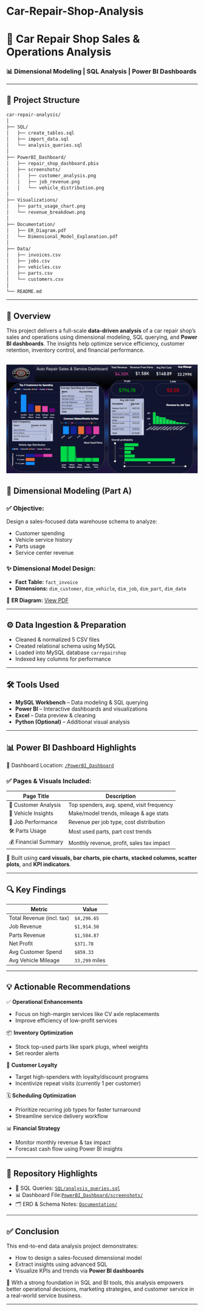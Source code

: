 # Car-Repair-Shop-Analysis
# 🔧 Car Repair Shop Sales & Operations Analysis

### 📊 Dimensional Modeling | SQL Analysis | Power BI Dashboards

---

## 📁 Project Structure

```
car-repair-analysis/
│
├── SQL/
│   ├── create_tables.sql
│   ├── import_data.sql
│   └── analysis_queries.sql
│
├── PowerBI_Dashboard/
│   ├── repair_shop_dashboard.pbix
│   ├── screenshots/
│   │   ├── customer_analysis.png
│   │   ├── job_revenue.png
│   │   └── vehicle_distribution.png
│
├── Visualizations/
│   ├── parts_usage_chart.png
│   └── revenue_breakdown.png
│
├── Documentation/
│   ├── ER_Diagram.pdf
│   └── Dimensional_Model_Explanation.pdf
│
├── Data/
│   ├── invoices.csv
│   ├── jobs.csv
│   ├── vehicles.csv
│   ├── parts.csv
│   └── customers.csv
│
└── README.md
```

---

## 🧾 Overview

This project delivers a full-scale **data-driven analysis** of a car repair shop’s sales and operations using dimensional modeling, SQL querying, and **Power BI dashboards**. The insights help optimize service efficiency, customer retention, inventory control, and financial performance.

![Dashboard Full View](PowerBI_Dashboard/Dashboard1.png)
---

## 🧱 Dimensional Modeling (Part A)

### ✅ Objective:
Design a sales-focused data warehouse schema to analyze:
- Customer spending
- Vehicle service history
- Parts usage
- Service center revenue

### ✨ Dimensional Model Design:
- **Fact Table:** `fact_invoice`
- **Dimensions:** `dim_customer`, `dim_vehicle`, `dim_job`, `dim_part`, `dim_date`

📌 **ER Diagram:** [View PDF](./Documentation/EER%20DIAGRAM.pdf)

---

## ⚙️ Data Ingestion & Preparation

- Cleaned & normalized 5 CSV files
- Created relational schema using MySQL
- Loaded into MySQL database `carrepairshop`
- Indexed key columns for performance

---

## 🛠️ Tools Used

- **MySQL Workbench** – Data modeling & SQL querying  
- **Power BI** – Interactive dashboards and visualizations  
- **Excel** – Data preview & cleaning  
- **Python (Optional)** – Additional visual analysis  

---

## 📊 Power BI Dashboard Highlights

📍 Dashboard Location: [`/PowerBI_Dashboard`](./PowerBI_Dashboard/)

### ✅ Pages & Visuals Included:

| Page Title | Description |
|------------|-------------|
| 💼 Customer Analysis | Top spenders, avg. spend, visit frequency |
| 🚙 Vehicle Insights | Make/model trends, mileage & age stats |
| 🔧 Job Performance | Revenue per job type, cost distribution |
| 🛠️ Parts Usage | Most used parts, part cost trends |
| 💰 Financial Summary | Monthly revenue, profit, sales tax impact |

🌟 Built using **card visuals, bar charts, pie charts, stacked columns, scatter plots**, and **KPI indicators**.

---

## 🔍 Key Findings

| Metric | Value |
|--------|-------|
| Total Revenue (incl. tax) | `$4,296.65` |
| Job Revenue | `$1,914.50` |
| Parts Revenue | `$1,584.87` |
| Net Profit | `$371.78` |
| Avg Customer Spend | `$859.33` |
| Avg Vehicle Mileage | `33,299` miles |

---

## 💡 Actionable Recommendations

✅ **Operational Enhancements**
- Focus on high-margin services like CV axle replacements
- Improve efficiency of low-profit services

📦 **Inventory Optimization**
- Stock top-used parts like spark plugs, wheel weights
- Set reorder alerts

👥 **Customer Loyalty**
- Target high-spenders with loyalty/discount programs
- Incentivize repeat visits (currently 1 per customer)

🗓️ **Scheduling Optimization**
- Prioritize recurring job types for faster turnaround
- Streamline service delivery workflow

📊 **Financial Strategy**
- Monitor monthly revenue & tax impact
- Forecast cash flow using Power BI insights

---

## 📂 Repository Highlights

- 📄 SQL Queries: [`SQL/analysis_queries.sql`](./SQL/analysis_queries.sql)
- 📊 Dashboard File:[`PowerBI_Dashboard/screenshots/`](./PowerBI_Dashboard/screenshots/) 
- 🗂 ERD & Schema Notes: [`Documentation/`](./Documentation/)

---

## ✅ Conclusion

This end-to-end data analysis project demonstrates:
- How to design a sales-focused dimensional model
- Extract insights using advanced SQL
- Visualize KPIs and trends via **Power BI dashboards**

🔎 With a strong foundation in SQL and BI tools, this analysis empowers better operational decisions, marketing strategies, and customer service in a real-world service business.

---
